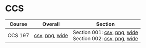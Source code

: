 # CCS

| Course | Overall | Section |
| ------ | ------- | ------- |
| CCS 197 | [csv](https://github.com/UCSD-Historical-Enrollment-Data/2024Spring/blob/main/overall/CCS%20197.csv), [png](https://raw.githubusercontent.com/UCSD-Historical-Enrollment-Data/2024Spring/main/plot_overall/CCS%20197.png), [wide](https://raw.githubusercontent.com/UCSD-Historical-Enrollment-Data/2024Spring/main/plot_overall_wide/CCS%20197.png) | Section 001: [csv](https://github.com/UCSD-Historical-Enrollment-Data/2024Spring/blob/main/section/CCS%20197_001.csv), [png](https://raw.githubusercontent.com/UCSD-Historical-Enrollment-Data/2024Spring/main/plot_section/CCS%20197_001.png), [wide](https://raw.githubusercontent.com/UCSD-Historical-Enrollment-Data/2024Spring/main/plot_section_wide/CCS%20197_001.png)<br>Section 002: [csv](https://github.com/UCSD-Historical-Enrollment-Data/2024Spring/blob/main/section/CCS%20197_002.csv), [png](https://raw.githubusercontent.com/UCSD-Historical-Enrollment-Data/2024Spring/main/plot_section/CCS%20197_002.png), [wide](https://raw.githubusercontent.com/UCSD-Historical-Enrollment-Data/2024Spring/main/plot_section_wide/CCS%20197_002.png) |
